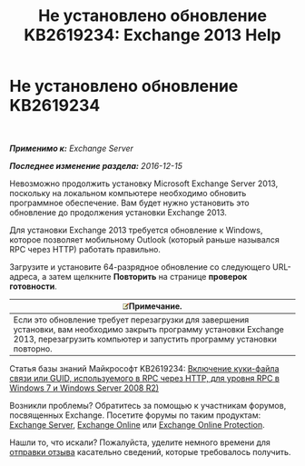 ﻿---
title: 'Не установлено обновление KB2619234: Exchange 2013 Help'
TOCTitle: Не установлено обновление KB2619234
ms:assetid: d6734ca6-e443-4367-9eb7-0308aa87b9ff
ms:mtpsurl: https://technet.microsoft.com/ru-ru/library/ms.exch.setupreadiness.win7rpchttpassoccookieguidupdatenotinstalled(v=EXCHG.150)
ms:contentKeyID: 50489304
ms.date: 04/30/2018
mtps_version: v=EXCHG.150
ms.translationtype: HT
---

# Не установлено обновление KB2619234

 

_**Применимо к:** Exchange Server_

_**Последнее изменение раздела:** 2016-12-15_

Невозможно продолжить установку Microsoft Exchange Server 2013, поскольку на локальном компьютере необходимо обновить программное обеспечение. Вам будет нужно установить это обновление до продолжения установки Exchange 2013.

Для установки Exchange 2013 требуется обновление к Windows, которое позволяет мобильному Outlook (который раньше назывался RPC через HTTP) работать правильно.

Загрузите и установите 64-разрядное обновление со следующего URL-адреса, а затем щелкните **Повторить** на странице **проверок готовности**.

<table>
<thead>
<tr class="header">
<th><img src="images/JJ126620.note(EXCHG.150).gif" title="Примечание" alt="Примечание" />Примечание.</th>
</tr>
</thead>
<tbody>
<tr class="odd">
<td>Если это обновление требует перезагрузки для завершения установки, вам необходимо закрыть программу установки Exchange 2013, перезагрузить компьютер и запустить программу установки повторно.</td>
</tr>
</tbody>
</table>


Статья базы знаний Майкрософт KB2619234: [Включение куки-файла связи или GUID, используемого в RPC через HTTP, для уровня RPC в Windows 7 и Windows Server 2008 R2)](https://go.microsoft.com/fwlink/?linkid=3052&kbid=2619234)

Возникли проблемы? Обратитесь за помощью к участникам форумов, посвященных Exchange. Посетите форумы по таким продуктам: [Exchange Server](https://go.microsoft.com/fwlink/p/?linkid=60612), [Exchange Online](https://go.microsoft.com/fwlink/p/?linkid=267542) или [Exchange Online Protection](https://go.microsoft.com/fwlink/p/?linkid=285351).

Нашли то, что искали? Пожалуйста, уделите немного времени для [отправки отзыва](mailto:exsetuphelpfeedback@microsoft.com?subject=exchange%202013%20setup%20help%20feedbac) касательно сведений, которые требовалось получить.

